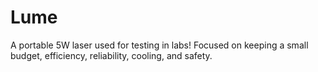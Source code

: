 # Lume
A portable 5W laser used for testing in labs! Focused on keeping a small budget, efficiency, reliability, cooling, and safety.
